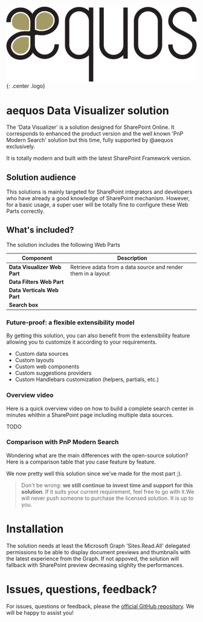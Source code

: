 !["aequos"](./assets/aequos_logo_noir.png){: .center .logo}

# aequos Data Visualizer solution

The 'Data Visualizer' is a solution designed for SharePoint Online. It corresponds to enhanced the product version and the well known 'PnP Modern Search' solution but this time, fully supported by @aequos exclusively.

It is totally modern and built with the latest SharePoint Framework version.

##

## Solution audience

This solutions is mainly targeted for SharePoint integrators and developers who have already a good knowledge of SharePoint mechanism. However, for a basic usage, a super user will be totally fine to configure these Web Parts correctly.

## What's included?

The solution includes the following Web Parts

| Component | Description |
| --------- | ----------- |
| **Data Visualizer Web Part** | Retrieve adata from a data source and render them in a layout
| **Data Filters Web Part** | 
| **Data Verticals Web Part** |
| **Search box** | 

### Future-proof: a flexible extensibility model

By getting this solution, you can also benefit from the extensibility feature allowing you to customize it according to your requirements.

- Custom data sources
- Custom layouts
- Custom web components
- Custom suggestions providers
- Custom Handlebars customization (helpers, partials, etc.)

### Overview video

Here is a quick overview video on how to build a complete search center in minutes whithin a SharePoint page including multiple data sources.

TODO

### Comparison with PnP Modern Search

Wondering what are the main differences with the open-source solution? Here is a comparison table that you case feature by feature.

We now pretty well this solution since we've made for the most part ;).

> Don't be wrong: **we still continue to invest time and support for this solution**. If it suits your current requirement, feel free to go with it.We will never push someone to purchase the licensed solution. It is up to you.

# Installation

The solution needs at least the Microsoft Graph 'Sites.Read.All' delegated permissions to be able to display document previews and thumbnails with the latest experience from the Graph. If not appoved, the solution will fallback with SharePoint preview decreasing slighlty the performances.


# Issues, questions, feedback?

For issues, questions or feedback, please the [official GitHub repository](https://github.com/aequos-solutions/modern-data-visualizer/issues). We will be happy to assist you!

